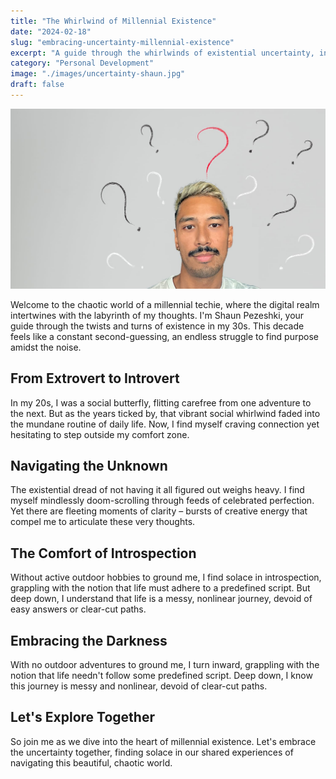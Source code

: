 ```yaml
---
title: "The Whirlwind of Millennial Existence"
date: "2024-02-18"
slug: "embracing-uncertainty-millennial-existence"
excerpt: "A guide through the whirlwinds of existential uncertainty, introspection, and the embrace of life's darker recesses that make the human experience beautifully messy."
category: "Personal Development"
image: "./images/uncertainty-shaun.jpg"
draft: false
---
```


![The struggling millenial](./images/uncertainty-shaun.jpg)

<div class="prose prose-lg max-w-none mt-10">

Welcome to the chaotic world of a millennial techie, where the digital realm intertwines with the labyrinth of my thoughts. I'm Shaun Pezeshki, your guide through the twists and turns of existence in my 30s. This decade feels like a constant second-guessing, an endless struggle to find purpose amidst the noise.

## From Extrovert to Introvert

In my 20s, I was a social butterfly, flitting carefree from one adventure to the next. But as the years ticked by, that vibrant social whirlwind faded into the mundane routine of daily life. Now, I find myself craving connection yet hesitating to step outside my comfort zone.

## Navigating the Unknown

The existential dread of not having it all figured out weighs heavy. I find myself mindlessly doom-scrolling through feeds of celebrated perfection. Yet there are fleeting moments of clarity – bursts of creative energy that compel me to articulate these very thoughts.

## The Comfort of Introspection

Without active outdoor hobbies to ground me, I find solace in introspection, grappling with the notion that life must adhere to a predefined script. But deep down, I understand that life is a messy, nonlinear journey, devoid of easy answers or clear-cut paths.

## Embracing the Darkness

With no outdoor adventures to ground me, I turn inward, grappling with the notion that life needn't follow some predefined script. Deep down, I know this journey is messy and nonlinear, devoid of clear-cut paths.

## Let's Explore Together

So join me as we dive into the heart of millennial existence. Let's embrace the uncertainty together, finding solace in our shared experiences of navigating this beautiful, chaotic world. 
</div>